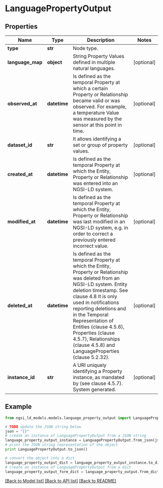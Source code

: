 # LanguagePropertyOutput


## Properties
Name | Type | Description | Notes
------------ | ------------- | ------------- | -------------
**type** | **str** | Node type.  | 
**language_map** | **object** | String Property Values defined in multiple natural languages.  | [optional] 
**observed_at** | **datetime** | Is defined as the temporal Property at which a certain Property or Relationship became valid or was observed. For example, a temperature Value was measured by the sensor at this point in time.  | [optional] 
**dataset_id** | **str** | It allows identifying a set or group of property values.  | [optional] 
**created_at** | **datetime** | Is defined as the temporal Property at which the Entity, Property or Relationship was entered into an NGSI-LD system.  | [optional] 
**modified_at** | **datetime** | Is defined as the temporal Property at which the Entity, Property or Relationship was last modified in an NGSI-LD system, e.g. in order to correct a previously entered incorrect value.  | [optional] 
**deleted_at** | **datetime** | Is defined as the temporal Property at which the Entity, Property or Relationship was deleted from an NGSI-LD system.  Entity deletion timestamp. See clause 4.8 It is only used in notifications reporting deletions and in the Temporal Representation of Entities (clause 4.5.6), Properties (clause 4.5.7), Relationships (clause 4.5.8) and LanguageProperties (clause 5.2.32).  | [optional] 
**instance_id** | **str** | A URI uniquely identifying a Property instance, as mandated by (see clause 4.5.7). System generated.  | [optional] 

## Example

```python
from ngsi_ld_models.models.language_property_output import LanguagePropertyOutput

# TODO update the JSON string below
json = "{}"
# create an instance of LanguagePropertyOutput from a JSON string
language_property_output_instance = LanguagePropertyOutput.from_json(json)
# print the JSON string representation of the object
print LanguagePropertyOutput.to_json()

# convert the object into a dict
language_property_output_dict = language_property_output_instance.to_dict()
# create an instance of LanguagePropertyOutput from a dict
language_property_output_form_dict = language_property_output.from_dict(language_property_output_dict)
```
[[Back to Model list]](../README.md#documentation-for-models) [[Back to API list]](../README.md#documentation-for-api-endpoints) [[Back to README]](../README.md)


